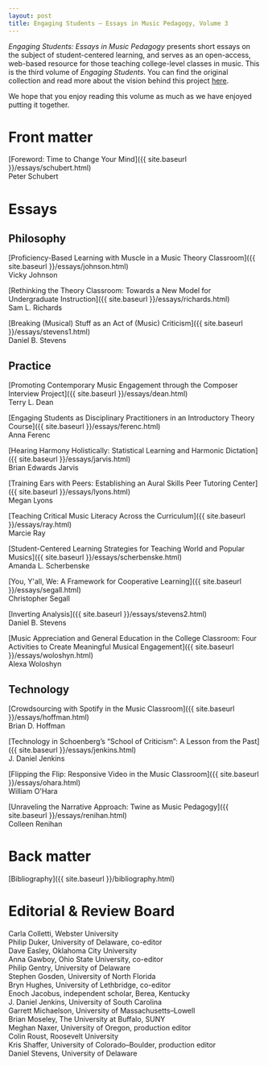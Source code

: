 ```yaml
---
layout: post
title: Engaging Students – Essays in Music Pedagogy, Volume 3
---
```


_Engaging Students: Essays in Music Pedagogy_ presents short essays on the subject of student-centered learning, and serves as an open-access, web-based resource for those teaching college-level classes in music. This is the third volume of *Engaging Students*. You can find the original collection and read more about the vision behind this project [here](http://www.flipcamp.org/engagingstudents/).

We hope that you enjoy reading this volume as much as we have enjoyed putting it together.
 
# Front matter 

[Foreword: Time to Change Your Mind]({{ site.baseurl }}/essays/schubert.html)  
Peter Schubert


# Essays

## Philosophy

[Proficiency-Based Learning with Muscle in a Music Theory Classroom]({{ site.baseurl }}/essays/johnson.html)  
Vicky Johnson

[Rethinking the Theory Classroom: Towards a New Model for Undergraduate Instruction]({{ site.baseurl }}/essays/richards.html)  
Sam L. Richards

[Breaking (Musical) Stuff as an Act of (Music) Criticism]({{ site.baseurl }}/essays/stevens1.html)  
Daniel B. Stevens


## Practice

[Promoting Contemporary Music Engagement through the Composer Interview Project]({{ site.baseurl }}/essays/dean.html)  
Terry L. Dean

[Engaging Students as Disciplinary Practitioners in an Introductory Theory Course]({{ site.baseurl }}/essays/ferenc.html)  
Anna Ferenc

[Hearing Harmony Holistically: Statistical Learning and Harmonic Dictation]({{ site.baseurl }}/essays/jarvis.html)  
Brian Edwards Jarvis

[Training Ears with Peers: Establishing an Aural Skills Peer Tutoring Center]({{ site.baseurl }}/essays/lyons.html)  
Megan Lyons

[Teaching Critical Music Literacy Across the Curriculum]({{ site.baseurl }}/essays/ray.html)  
Marcie Ray

[Student-Centered Learning Strategies for Teaching World and Popular Musics]({{ site.baseurl }}/essays/scherbenske.html)  
Amanda L. Scherbenske

[You, Y'all, We: A Framework for Cooperative Learning]({{ site.baseurl }}/essays/segall.html)  
Christopher Segall

[Inverting Analysis]({{ site.baseurl }}/essays/stevens2.html)  
Daniel B. Stevens

[Music Appreciation and General Education in the College Classroom: Four Activities to Create Meaningful Musical Engagement]({{ site.baseurl }}/essays/woloshyn.html)  
Alexa Woloshyn


## Technology

[Crowdsourcing with Spotify in the Music Classroom]({{ site.baseurl }}/essays/hoffman.html)  
Brian D. Hoffman

[Technology in Schoenberg’s “School of Criticism”: A Lesson from the Past]({{ site.baseurl }}/essays/jenkins.html)  
J. Daniel Jenkins

[Flipping the Flip: Responsive Video in the Music Classroom]({{ site.baseurl }}/essays/ohara.html)  
William O'Hara

[Unraveling the Narrative Approach: Twine as Music Pedagogy]({{ site.baseurl }}/essays/renihan.html)  
Colleen Renihan


# Back matter 

[Bibliography]({{ site.baseurl }}/bibliography.html)


# Editorial & Review Board

Carla Colletti, Webster University  
Philip Duker, University of Delaware, co-editor  
Dave Easley, Oklahoma City University  
Anna Gawboy, Ohio State University, co-editor  
Philip Gentry, University of Delaware  
Stephen Gosden, University of North Florida  
Bryn Hughes, University of Lethbridge, co-editor  
Enoch Jacobus, independent scholar, Berea, Kentucky  
J. Daniel Jenkins, University of South Carolina  
Garrett Michaelson, University of Massachusetts–Lowell  
Brian Moseley, The University at Buffalo, SUNY  
Meghan Naxer, University of Oregon, production editor  
Colin Roust, Roosevelt University  
Kris Shaffer, University of Colorado–Boulder, production editor  
Daniel Stevens, University of Delaware
